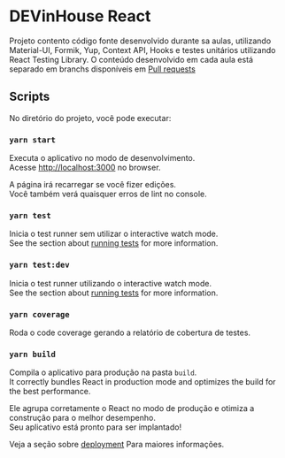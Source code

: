 # DEVinHouse React

Projeto contento código fonte desenvolvido durante sa aulas, utilizando Material-UI, Formik, Yup, Context API, Hooks e testes unitários utilizando React Testing Library.
O conteúdo desenvolvido em cada aula está separado em branchs disponíveis em [Pull requests](https://github.com/thaiscristinabertoldo/DEVinHouse-React/pulls)

## Scripts

No diretório do projeto, você pode executar:

### `yarn start`

Executa o aplicativo no modo de desenvolvimento.\
Acesse [http://localhost:3000](http://localhost:3000) no browser.

A página irá recarregar se você fizer edições.\
Você também verá quaisquer erros de lint no console.

### `yarn test`

Inicia o test runner sem utilizar o interactive watch mode.\
See the section about [running tests](https://facebook.github.io/create-react-app/docs/running-tests) for more information.

### `yarn test:dev`

Inicia o test runner utilizando o interactive watch mode.\
See the section about [running tests](https://facebook.github.io/create-react-app/docs/running-tests) for more information.

### `yarn coverage`

Roda o code coverage gerando a relatório de cobertura de testes.

### `yarn build`

Compila o aplicativo para produção na pasta `build`.\
It correctly bundles React in production mode and optimizes the build for the best performance.

Ele agrupa corretamente o React no modo de produção e otimiza a construção para o melhor desempenho.\
Seu aplicativo está pronto para ser implantado!

Veja a seção sobre [deployment](https://facebook.github.io/create-react-app/docs/deployment) Para maiores informações.
